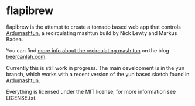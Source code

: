 flapibrew
===========

flapibrew is the attempt to create a tornado based web app that
controls [Ardumashtun](https://github.com/beercanlah/ardumashtun), a
recirculating mashtun build by Nick Lewty and Markus Baden.

You can find
[more info about the recirculating mash tun](http://beercanlah.com/?page_id=49)
on the blog [beercanlah.com](http://beercanlah.com/).

Currently this is still work in progress. The main development is in
the yun branch, which works with a recent version of the yun based
sketch found in [Ardumashtun](https://github.com/beercanlah/ardumashtun).

Everything is licensed under the MIT license, for more information see
LICENSE.txt.
